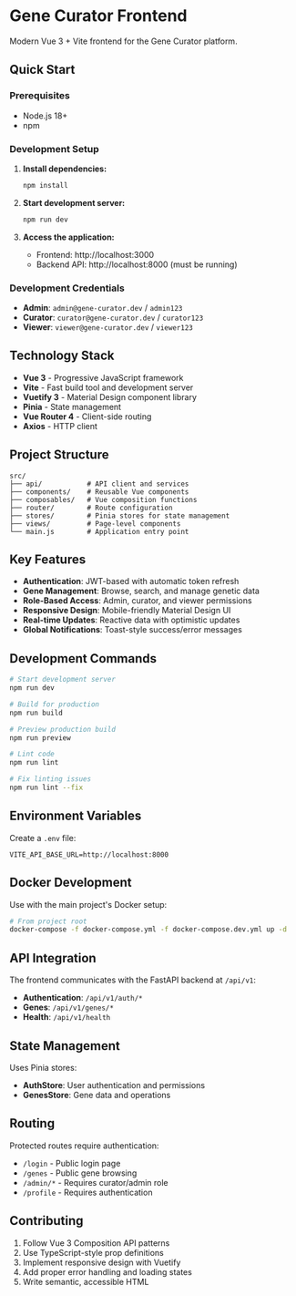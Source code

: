 # Gene Curator Frontend

Modern Vue 3 + Vite frontend for the Gene Curator platform.

## Quick Start

### Prerequisites
- Node.js 18+ 
- npm

### Development Setup

1. **Install dependencies:**
   ```bash
   npm install
   ```

2. **Start development server:**
   ```bash
   npm run dev
   ```

3. **Access the application:**
   - Frontend: http://localhost:3000
   - Backend API: http://localhost:8000 (must be running)

### Development Credentials

- **Admin**: `admin@gene-curator.dev` / `admin123`
- **Curator**: `curator@gene-curator.dev` / `curator123`
- **Viewer**: `viewer@gene-curator.dev` / `viewer123`

## Technology Stack

- **Vue 3** - Progressive JavaScript framework
- **Vite** - Fast build tool and development server
- **Vuetify 3** - Material Design component library
- **Pinia** - State management
- **Vue Router 4** - Client-side routing
- **Axios** - HTTP client

## Project Structure

```
src/
├── api/           # API client and services
├── components/    # Reusable Vue components
├── composables/   # Vue composition functions
├── router/        # Route configuration
├── stores/        # Pinia stores for state management
├── views/         # Page-level components
└── main.js        # Application entry point
```

## Key Features

- **Authentication**: JWT-based with automatic token refresh
- **Gene Management**: Browse, search, and manage genetic data
- **Role-Based Access**: Admin, curator, and viewer permissions
- **Responsive Design**: Mobile-friendly Material Design UI
- **Real-time Updates**: Reactive data with optimistic updates
- **Global Notifications**: Toast-style success/error messages

## Development Commands

```bash
# Start development server
npm run dev

# Build for production
npm run build

# Preview production build
npm run preview

# Lint code
npm run lint

# Fix linting issues
npm run lint --fix
```

## Environment Variables

Create a `.env` file:

```env
VITE_API_BASE_URL=http://localhost:8000
```

## Docker Development

Use with the main project's Docker setup:

```bash
# From project root
docker-compose -f docker-compose.yml -f docker-compose.dev.yml up -d
```

## API Integration

The frontend communicates with the FastAPI backend at `/api/v1`:

- **Authentication**: `/api/v1/auth/*`
- **Genes**: `/api/v1/genes/*`
- **Health**: `/api/v1/health`

## State Management

Uses Pinia stores:

- **AuthStore**: User authentication and permissions
- **GenesStore**: Gene data and operations

## Routing

Protected routes require authentication:

- `/login` - Public login page
- `/genes` - Public gene browsing
- `/admin/*` - Requires curator/admin role
- `/profile` - Requires authentication

## Contributing

1. Follow Vue 3 Composition API patterns
2. Use TypeScript-style prop definitions
3. Implement responsive design with Vuetify
4. Add proper error handling and loading states
5. Write semantic, accessible HTML